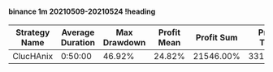 #### binance 1m 20210509-20210524 !heading
| Strategy Name | Average Duration | Max Drawdown | Profit Mean | Profit Sum | Profit Total | Trade Count | Win Rate |
| ------------- | ---------------- | ------------ | ----------- | ---------- | ------------ | ----------- | -------- |
| ClucHAnix     | 0:50:00          | 46.92%       | 24.82%      | 21546.00%  | 3314.00%     | 868         | 72.58%   |